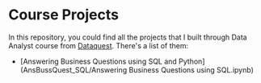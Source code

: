 # Course Projects
In this repository, you could find all the projects that I built through Data Analyst course from [Dataquest](https://www.dataquest.io/). 
There's a list of them:
  - [Answering Business Questions using SQL and Python](AnsBussQuest_SQL/Answering Business Questions using SQL.ipynb)
